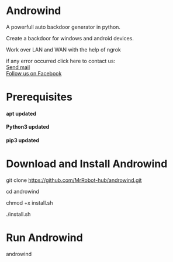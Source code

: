 # Androwind
A powerfull auto backdoor generator in python.

Create a backdoor for windows and android devices.

Work over LAN and WAN with the help of ngrok

if any error occurred click here to contact us: 
<br> <a href="mailto:umerfarid53@gmail.com" target="_blank">Send mail</a>
<br><a href="https://www.facebook.com/cybernetics.me" target="_blank">Follow us on Facebook</a>

# Prerequisites

<h4> apt updated </h4>

<h4> Python3 updated </h4>

<h4> pip3 updated </h4>

# Download and Install Androwind

git clone https://github.com/MrRobot-hub/androwind.git

cd androwind

chmod +x install.sh

./install.sh

# Run Androwind
androwind
